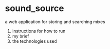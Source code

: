 # sound_source
a web application for storing and searching mixes
1. Instructions for how to run
2. my brief
3. the technologies used
